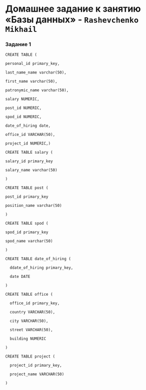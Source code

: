 # Домашнее задание к занятию «Базы данных» - `Rashevchenko Mikhail`

### Задание 1

```
CREATE TABLE (

personal_id primary_key,

last_name_name varchar(50),

first_name varchar(50),

patronymic_name varchar(50),

salary NUMERIC,

post_id NUMERIC,

spod_id NUMERIC,

date_of_hiring date,

office_id VARCHAR(50),

project_id NUMERIC,)
```

```
CREATE TABLE salary (

salary_id primary_key

salary_name varchar(50)

)
```

```
CREATE TABLE post (

post_id primary_key

position_name varchar(50)

)
```

```
CREATE TABLE spod (

spod_id primary_key

spod_name varchar(50)

)
```

```
CREATE TABLE date_of_hiring (

  ddate_of_hiring primary_key,

  date DATE

)
```

```
CREATE TABLE office (

  office_id primary_key,

  country VARCHAR(50),
  
  city VARCHAR(50),
  
  street VARCHAR(50),
  
  building NUMERIC

)
```

```
CREATE TABLE project (

  project_id primary_key,

  project_name VARCHAR(50)

)
```
